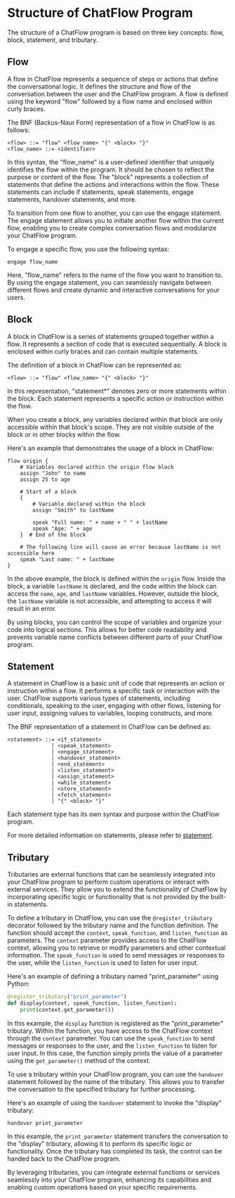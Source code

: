 # Structure of ChatFlow Program

The structure of a ChatFlow program is based on three key concepts: flow, block, statement, and tributary.

## Flow

A flow in ChatFlow represents a sequence of steps or actions that define the conversational logic. It defines the structure and flow of the conversation between the user and the ChatFlow program. A flow is defined using the keyword "flow" followed by a flow name and enclosed within curly braces.

The BNF (Backus-Naur Form) representation of a flow in ChatFlow is as follows:

```
<flow> ::= "flow" <flow_name> "{" <block> "}"
<flow_name> ::= <identifier>
```

In this syntax, the "flow_name" is a user-defined identifier that uniquely identifies the flow within the program. It should be chosen to reflect the purpose or content of the flow. The "block" represents a collection of statements that define the actions and interactions within the flow. These statements can include if statements, speak statements, engage statements, handover statements, and more.

To transition from one flow to another, you can use the engage statement. The engage statement allows you to initiate another flow within the current flow, enabling you to create complex conversation flows and modularize your ChatFlow program. 

To engage a specific flow, you use the following syntax:

```
engage flow_name
```

Here, "flow_name" refers to the name of the flow you want to transition to. By using the engage statement, you can seamlessly navigate between different flows and create dynamic and interactive conversations for your users.

## Block

A block in ChatFlow is a series of statements grouped together within a flow. It represents a section of code that is executed sequentially. A block is enclosed within curly braces and can contain multiple statements.

The definition of a block in ChatFlow can be represented as:

```
<flow> ::= "flow" <flow_name> "{" <block> "}"
```

In this representation, "statement*" denotes zero or more statements within the block. Each statement represents a specific action or instruction within the flow.

When you create a block, any variables declared within that block are only accessible within that block's scope. They are not visible outside of the block or in other blocks within the flow.

Here's an example that demonstrates the usage of a block in ChatFlow:

```chatflow
flow origin {
    # Variables declared within the origin flow block
    assign "John" to name
    assign 25 to age

    # Start of a block
    {
        # Variable declared within the block
        assign "Smith" to lastName

        speak "Full name: " + name + " " + lastName
        speak "Age: " + age
    }  # End of the block

    # The following line will cause an error because lastName is not accessible here
    speak "Last name: " + lastName
}
```

In the above example, the block is defined within the `origin` flow. Inside the block, a variable `lastName` is declared, and the code within the block can access the `name`, `age`, and `lastName` variables. However, outside the block, the `lastName` variable is not accessible, and attempting to access it will result in an error.

By using blocks, you can control the scope of variables and organize your code into logical sections. This allows for better code readability and prevents variable name conflicts between different parts of your ChatFlow program.

## Statement

A statement in ChatFlow is a basic unit of code that represents an action or instruction within a flow. It performs a specific task or interaction with the user. ChatFlow supports various types of statements, including conditionals, speaking to the user, engaging with other flows, listening for user input, assigning values to variables, looping constructs, and more.

The BNF representation of a statement in ChatFlow can be defined as:

```
<statement> ::= <if_statement>
              | <speak_statement>  
              | <engage_statement>
              | <handover_statement>
              | <end_statement>
              | <listen_statement>
              | <assign_statement>
              | <while_statement>  
              | <store_statement>
              | <fetch_statement>
              | "{" <block> "}"
```

Each statement type has its own syntax and purpose within the ChatFlow program.

For more detailed information on statements, please refer to [statement](statement.md).

## Tributary

Tributaries are external functions that can be seamlessly integrated into your ChatFlow program to perform custom operations or interact with external services. They allow you to extend the functionality of ChatFlow by incorporating specific logic or functionality that is not provided by the built-in statements.

To define a tributary in ChatFlow, you can use the `@register_tributary` decorator followed by the tributary name and the function definition. The function should accept the `context`, `speak_function`, and `listen_function` as parameters. The `context` parameter provides access to the ChatFlow context, allowing you to retrieve or modify parameters and other contextual information. The `speak_function` is used to send messages or responses to the user, while the `listen_function` is used to listen for user input.

Here's an example of defining a tributary named "print_parameter" using Python:

```python
@register_tributary("print_parameter")
def display(context, speak_function, listen_function):
    print(context.get_parameter())
```

In this example, the `display` function is registered as the "print_parameter" tributary. Within the function, you have access to the ChatFlow context through the `context` parameter. You can use the `speak_function` to send messages or responses to the user, and the `listen_function` to listen for user input. In this case, the function simply prints the value of a parameter using the `get_parameter()` method of the context.

To use a tributary within your ChatFlow program, you can use the `handover` statement followed by the name of the tributary. This allows you to transfer the conversation to the specified tributary for further processing.

Here's an example of using the `handover` statement to invoke the "display" tributary:

```
handover print_parameter
```

In this example, the `print_parameter` statement transfers the conversation to the "display" tributary, allowing it to perform its specific logic or functionality. Once the tributary has completed its task, the control can be handed back to the ChatFlow program.

By leveraging tributaries, you can integrate external functions or services seamlessly into your ChatFlow program, enhancing its capabilities and enabling custom operations based on your specific requirements.

